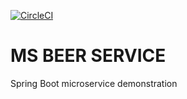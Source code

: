 [![CircleCI](https://circleci.com/gh/Rob7819/ms-beer-service.svg?style=svg)](https://circleci.com/gh/Rob7819/ms-beer-service)

# MS BEER SERVICE

Spring Boot microservice demonstration